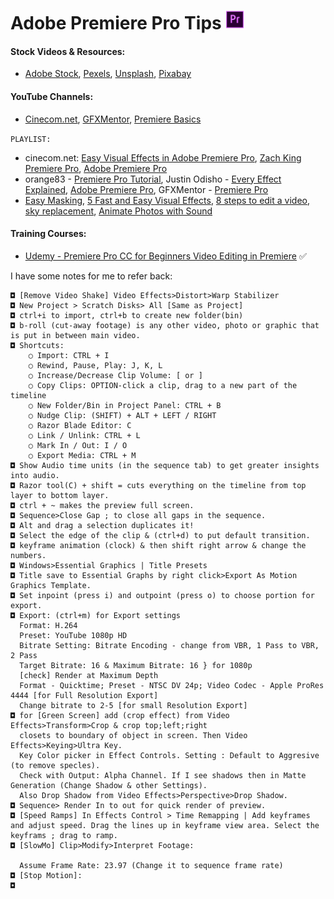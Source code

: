 # Adobe Premiere Pro Tips <img src="../logo/pr.png" height=30px>

#### Stock Videos & Resources:
- [Adobe Stock](https://stock.adobe.com/in/), [Pexels](https://www.pexels.com/search/videos/), [Unsplash](https://unsplash.com/), [Pixabay](https://pixabay.com/videos/)

#### YouTube Channels:

- [Cinecom.net](https://www.youtube.com/user/YapperDesign), [GFXMentor](https://www.youtube.com/channel/UCP3AIk974-PeB9bg1Mc7wug), [Premiere Basics](https://www.youtube.com/c/PremiereBasics/videos)

`PLAYLIST:`
+ cinecom.net: [Easy Visual Effects in Adobe Premiere Pro](https://www.youtube.com/watch?v=Ws8B6eSudXM&list=PLV0ZcSTi6tB5vdsDWLS5s6ojFViy3NXIF), [Zach King Premiere Pro](https://www.youtube.com/watch?v=EsNQXNmWJ5Y&list=PLV0ZcSTi6tB7WwZVAhm_JzaL4-b_qsVqb), [Adobe Premiere Pro](https://www.youtube.com/watch?v=thbP6GYSXNc&list=PLV0ZcSTi6tB4l7bSDlZsWNIilm6gmrB-e)
+ orange83 - [Premiere Pro Tutorial](https://www.youtube.com/watch?v=-WMkWAVfZ5Q&list=PLJm196eMPYcgB6Z_x2JHt1hT5aSX2LdmH), Justin Odisho - [Every Effect Explained](https://www.youtube.com/watch?v=D5KjPBX0CCY&list=PLBrRXoTJAkZAn3ex9exueSYu59oY7Kp5n), [Adobe Premiere Pro](https://www.youtube.com/watch?v=V5sENw2C97s&list=PLBrRXoTJAkZBl3XDQEPjVj4okFAHQrVex), GFXMentor - [Premiere Pro](https://www.youtube.com/watch?v=9aCgoDpTbTI&list=PLW-zSkCnZ-gABGZU8--ISUauyewG40Yex&index=29)
+ [Easy Masking](https://youtu.be/xp9MdYQjIkg), [5 Fast and Easy Visual Effects](https://youtu.be/jg9UbgvnLuo), [8 steps to edit a video](https://youtu.be/ZQDGJn89uNk), [sky replacement](https://youtu.be/LU34VroANU4), [Animate Photos with Sound](https://youtu.be/4ns2S51JMkA)


#### Training Courses:

- [Udemy - Premiere Pro CC for Beginners Video Editing in Premiere](https://www.udemy.com/course/adobe-premiere-pro-video-editing/) ✅


I have some notes for me to refer back:
```
◘ [Remove Video Shake] Video Effects>Distort>Warp Stabilizer
◘ New Project > Scratch Disks> All [Same as Project]
◘ ctrl+i to import, ctrl+b to create new folder(bin)
◘ b-roll (cut-away footage) is any other video, photo or graphic that is put in between main video.
◘ Shortcuts:
    ○ Import: CTRL + I
    ○ Rewind, Pause, Play: J, K, L
    ○ Increase/Decrease Clip Volume: [ or ]
    ○ Copy Clips: OPTION-click a clip, drag to a new part of the timeline
    ○ New Folder/Bin in Project Panel: CTRL + B
    ○ Nudge Clip: (SHIFT) + ALT + LEFT / RIGHT
    ○ Razor Blade Editor: C
    ○ Link / Unlink: CTRL + L
    ○ Mark In / Out: I / O
    ○ Export Media: CTRL + M
◘ Show Audio time units (in the sequence tab) to get greater insights into audio.
◘ Razor tool(C) + shift = cuts everything on the timeline from top layer to bottom layer.
◘ ctrl + ~ makes the preview full screen.
◘ Sequence>Close Gap ; to close all gaps in the sequence.
◘ Alt and drag a selection duplicates it!
◘ Select the edge of the clip & (ctrl+d) to put default transition.
◘ keyframe animation (clock) & then shift right arrow & change the numbers.
◘ Windows>Essential Graphics | Title Presets
◘ Title save to Essential Graphs by right click>Export As Motion Graphics Template.
◘ Set inpoint (press i) and outpoint (press o) to choose portion for export.
◘ Export: (ctrl+m) for Export settings
  Format: H.264
  Preset: YouTube 1080p HD
  Bitrate Setting: Bitrate Encoding - change from VBR, 1 Pass to VBR, 2 Pass
  Target Bitrate: 16 & Maximum Bitrate: 16 } for 1080p
  [check] Render at Maximum Depth
  Format - Quicktime; Preset - NTSC DV 24p; Video Codec - Apple ProRes 4444 [for Full Resolution Export]
  Change bitrate to 2-5 [for small Resolution Export]
◘ for [Green Screen] add (crop effect) from Video Effects>Transform>Crop & crop top;left;right
  closets to boundary of object in screen. Then Video Effects>Keying>Ultra Key.
  Key Color picker in Effect Controls. Setting : Default to Aggresive (to remove specles).
  Check with Output: Alpha Channel. If I see shadows then in Matte Generation (Change Shadow & other Settings).
  Also Drop Shadow from Video Effects>Perspective>Drop Shadow.
◘ Sequence> Render In to out for quick render of preview.
◘ [Speed Ramps] In Effects Control > Time Remapping | Add keyframes and adjust speed. Drag the lines up in keyframe view area. Select the keyframs ; drag to ramp.
◘ [SlowMo] Clip>Modify>Interpret Footage:

  Assume Frame Rate: 23.97 (Change it to sequence frame rate)
◘ [Stop Motion]: 
◘  

```
